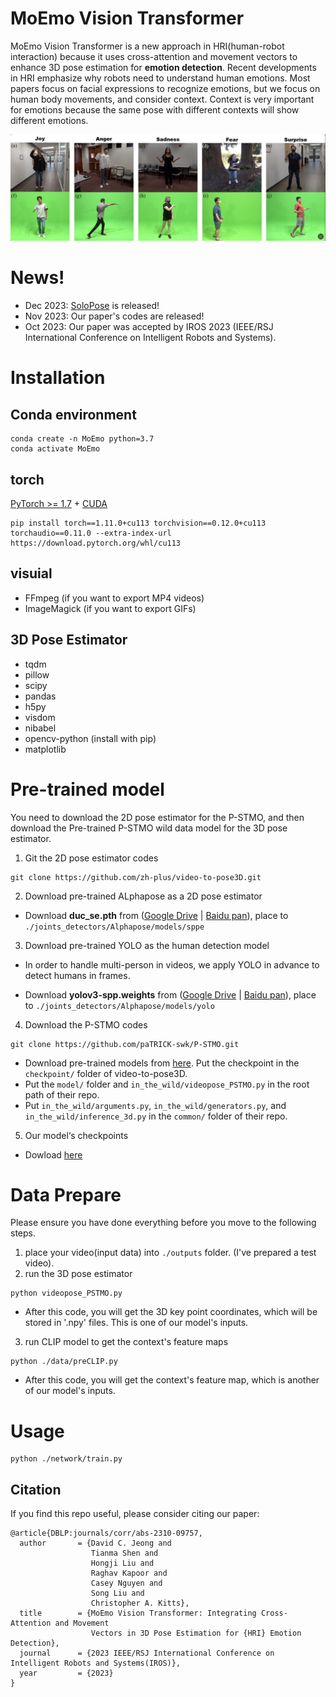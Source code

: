
# MoEmo Vision Transformer
MoEmo Vision Transformer is a new approach in HRI(human-robot interaction) because it uses cross-attention and movement vectors to enhance 3D pose estimation for __emotion detection__. Recent developments in HRI emphasize why robots need to understand human emotions. Most papers focus on facial expressions to recognize emotions, but we focus on human body movements, and consider context. Context is very important for emotions because the same pose with different contexts will show different emotions.

<div align="center">
    <img src="assest/datset.png", width="900">
</div>

# News!
- Dec 2023: [SoloPose](https://github.com/Santa-Clara-Media-Lab/SoloPose) is released!
- Nov 2023: Our paper's codes are released!
- Oct 2023: Our paper was accepted by IROS 2023 (IEEE/RSJ International Conference on Intelligent Robots and Systems).

# Installation
## Conda environment
```shell
conda create -n MoEmo python=3.7
conda activate MoEmo
```
## torch
[PyTorch >= 1.7](https://pytorch.org/) + [CUDA](https://developer.nvidia.com/cuda-downloads)
```
pip install torch==1.11.0+cu113 torchvision==0.12.0+cu113 torchaudio==0.11.0 --extra-index-url https://download.pytorch.org/whl/cu113
```

## visuial

- FFmpeg (if you want to export MP4 videos)
- ImageMagick (if you want to export GIFs)

## 3D Pose Estimator

- tqdm
- pillow
- scipy
- pandas
- h5py
- visdom
- nibabel
- opencv-python (install with pip)
- matplotlib






# Pre-trained model
You need to download the 2D pose estimator for the P-STMO, and then download the Pre-trained P-STMO wild data model for the 3D pose estimator.

1. Git the 2D pose estimator codes
```
git clone https://github.com/zh-plus/video-to-pose3D.git
```

2. Download pre-trained ALphapose as a 2D pose estimator

- Download **duc_se.pth** from ([Google Drive](https://drive.google.com/open?id=1OPORTWB2cwd5YTVBX-NE8fsauZJWsrtW) | [Baidu pan](https://pan.baidu.com/s/15jbRNKuslzm5wRSgUVytrA)),
         place to `./joints_detectors/Alphapose/models/sppe`


3. Download pre-trained YOLO as the human detection model
- In order to handle multi-person in videos, we apply YOLO in advance to detect humans in frames.

- Download **yolov3-spp.weights** from ([Google Drive](https://drive.google.com/open?id=1D47msNOOiJKvPOXlnpyzdKA3k6E97NTC) | [Baidu pan](https://pan.baidu.com/s/1Zb2REEIk8tcahDa8KacPNA)),
         place to `./joints_detectors/Alphapose/models/yolo`

4. Download the P-STMO codes
```
git clone https://github.com/paTRICK-swk/P-STMO.git
```
- Download pre-trained models from [here](https://drive.google.com/file/d/1vLtC86_hs01JKKRQ6akvdH5QDKxt71cY/view?usp=sharing). Put the checkpoint in the `checkpoint/` folder of video-to-pose3D.
- Put the `model/` folder and `in_the_wild/videopose_PSTMO.py` in the root path of their repo.
- Put `in_the_wild/arguments.py`, `in_the_wild/generators.py`, and `in_the_wild/inference_3d.py` in the `common/` folder of their repo.



5. Our model‘s checkpoints

- Dowload [here](https://drive.google.com/file/d/1Ur4o0GXug_g1zMAjNI23SGKM4JzacD5A/view?usp=drive_link)




# Data Prepare
Please ensure you have done everything before you move to the following steps.

1. place your video(input data) into `./outputs` folder. (I've prepared a test video).
2. run the 3D pose estimator
```
python videopose_PSTMO.py
```
- After this code, you will get the 3D key point coordinates, which will be stored in '.npy' files. This is one of our model's inputs.

3. run CLIP model to get the context's feature maps
```
python ./data/preCLIP.py
```
- After this code, you will get the context's feature map, which is another of our model's inputs.







# Usage
```
python ./network/train.py
```




## Citation
If you find this repo useful, please consider citing our paper:
```
@article{DBLP:journals/corr/abs-2310-09757,
  author       = {David C. Jeong and
                  Tianma Shen and
                  Hongji Liu and
                  Raghav Kapoor and
                  Casey Nguyen and
                  Song Liu and
                  Christopher A. Kitts},
  title        = {MoEmo Vision Transformer: Integrating Cross-Attention and Movement
                  Vectors in 3D Pose Estimation for {HRI} Emotion Detection},
  journal      = {2023 IEEE/RSJ International Conference on Intelligent Robots and Systems(IROS)},
  year         = {2023}
}
```
